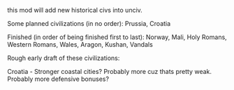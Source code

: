 this mod will add new historical civs into unciv.

Some planned civilizations (in no order): Prussia, Croatia

Finished (in order of being finished first to last): Norway, Mali, Holy Romans, Western Romans, Wales, Aragon, Kushan, Vandals



Rough early draft of these civilizations:

Croatia - Stronger coastal cities? Probably more cuz thats pretty weak. Probably more defensive bonuses?
